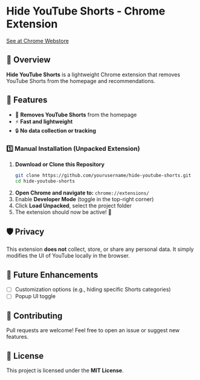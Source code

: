 # Hide YouTube Shorts - Chrome Extension
[See at Chrome Webstore]([https://chromewebstore.google.com/detail/hide-youtube-shorts/mcifacmkafeaiehoegamjgikoehllgae)


## 📌 Overview

**Hide YouTube Shorts** is a lightweight Chrome extension that removes YouTube Shorts from the homepage and recommendations.

## 🚀 Features

- 🛑 **Removes YouTube Shorts** from the homepage
- ⚡ **Fast and lightweight**
- 🔒 **No data collection or tracking**

### 1️⃣ Manual Installation (Unpacked Extension)

1. **Download or Clone this Repository**
   ```sh
   git clone https://github.com/yourusername/hide-youtube-shorts.git
   cd hide-youtube-shorts
   ```
2. **Open Chrome and navigate to:** `chrome://extensions/`
3. Enable **Developer Mode** (toggle in the top-right corner)
4. Click **Load Unpacked**, select the project folder
5. The extension should now be active! 🎉

## 🛡️ Privacy

This extension **does not** collect, store, or share any personal data. It simply modifies the UI of YouTube locally in the browser.

## 📌 Future Enhancements

- [ ] Customization options (e.g., hiding specific Shorts categories)
- [ ] Popup UI toggle

## 🎉 Contributing

Pull requests are welcome! Feel free to open an issue or suggest new features.

## 📜 License

This project is licensed under the **MIT License**.
